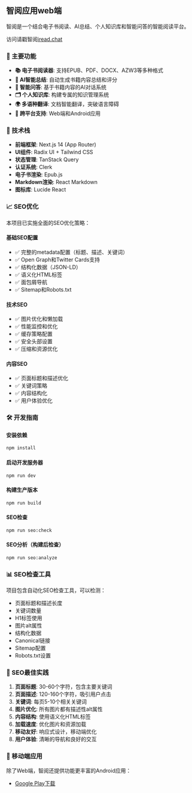 ## 智阅应用web端

智阅是一个结合电子书阅读、AI总结、个人知识库和智能问答的智能阅读平台。

访问请戳智阅[iread.chat](https://iread.chat)

### 🚀 主要功能

- **📚 电子书阅读器**: 支持EPUB、PDF、DOCX、AZW3等多种格式
- **🤖 AI智能总结**: 自动生成书籍内容总结和评分
- **💬 智能问答**: 基于书籍内容的AI对话系统
- **🗂️ 个人知识库**: 构建专属的知识管理系统
- **🌍 多语种翻译**: 文档智能翻译，突破语言障碍
- **📱 跨平台支持**: Web端和Android应用

### 🔧 技术栈

- **前端框架**: Next.js 14 (App Router)
- **UI组件**: Radix UI + Tailwind CSS
- **状态管理**: TanStack Query
- **认证系统**: Clerk
- **电子书渲染**: Epub.js
- **Markdown渲染**: React Markdown
- **图标库**: Lucide React

### 📈 SEO优化

本项目已实施全面的SEO优化策略：

#### 基础SEO配置
- ✅ 完整的metadata配置（标题、描述、关键词）
- ✅ Open Graph和Twitter Cards支持
- ✅ 结构化数据（JSON-LD）
- ✅ 语义化HTML标签
- ✅ 面包屑导航
- ✅ Sitemap和Robots.txt

#### 技术SEO
- ✅ 图片优化和懒加载
- ✅ 性能监控和优化
- ✅ 缓存策略配置
- ✅ 安全头部设置
- ✅ 压缩和资源优化

#### 内容SEO
- ✅ 页面标题和描述优化
- ✅ 关键词策略
- ✅ 内容结构化
- ✅ 用户体验优化

### 🛠️ 开发指南

#### 安装依赖
```bash
npm install
```

#### 启动开发服务器
```bash
npm run dev
```

#### 构建生产版本
```bash
npm run build
```

#### SEO检查
```bash
npm run seo:check
```

#### SEO分析（构建后检查）
```bash
npm run seo:analyze
```

### 📊 SEO检查工具

项目包含自动化SEO检查工具，可以检测：

- 页面标题和描述长度
- 关键词数量
- H1标签使用
- 图片alt属性
- 结构化数据
- Canonical链接
- Sitemap配置
- Robots.txt设置

### 🎯 SEO最佳实践

1. **页面标题**: 30-60个字符，包含主要关键词
2. **页面描述**: 120-160个字符，吸引用户点击
3. **关键词**: 每页5-10个相关关键词
4. **图片优化**: 所有图片都有描述性alt属性
5. **内容结构**: 使用语义化HTML标签
6. **加载速度**: 优化图片和资源加载
7. **移动友好**: 响应式设计，移动端优化
8. **用户体验**: 清晰的导航和良好的交互

### 📱 移动端应用

除了Web端，智阅还提供功能更丰富的Android应用：
- [Google Play下载](https://play.google.com/store/apps/details?id=cn.zhangjh.zhiyue)

